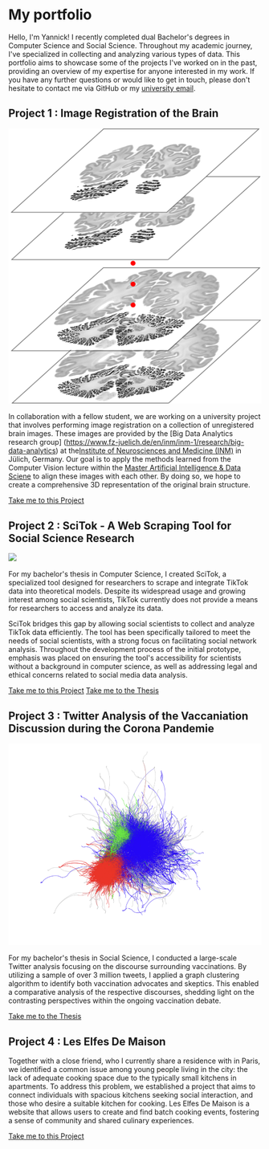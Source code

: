 # My portfolio

Hello, I'm Yannick! I recently completed dual Bachelor's degrees in Computer Science and Social Science. Throughout my academic journey, I've specialized in collecting and analyzing various types of data. This portfolio aims to showcase some of the projects I've worked on in the past, providing an overview of my expertise for anyone interested in my work. If you have any further questions or would like to get in touch, please don't hesitate to contact me via GitHub or my [university email](lazel102@hhu.de).

## Project 1 : Image Registration of the Brain

![](figs/stacking.png)

In collaboration with a fellow student, we are working on a university project that involves performing image registration on a collection of unregistered brain images. These images are provided by the  [Big Data Analytics research group] (https://www.fz-juelich.de/en/inm/inm-1/research/big-data-analytics) at the[Institute of Neurosciences and Medicine (INM)](https://www.fz-juelich.de/en) in Jülich, Germany. Our goal is to apply the methods learned from the Computer Vision lecture within the  [Master Artificial Intelligence & Data Sciene](https://www.heicad.hhu.de/lehre/masters-programme-ai-and-data-science) to align these images with each other.  By doing so, we hope to create a comprehensive 3D representation of the original brain structure.

[Take me to this Project](https://git.hhu.de/2023-computer-vision-lazel102-lusch224/project-1-image-registration/)

## Project 2 : SciTok - A Web Scraping Tool for Social Science Research

![](figs/FirstGraphVisualization.png)

For my bachelor's thesis in Computer Science, I created SciTok, a specialized tool designed for researchers to scrape and integrate TikTok data into theoretical models. Despite its widespread usage and growing interest among social scientists, TikTok currently does not provide a means for researchers to access and analyze its data.

SciTok bridges this gap by allowing social scientists to collect and analyze TikTok data efficiently. The tool has been specifically tailored to meet the needs of social scientists, with a strong focus on facilitating social network analysis. Throughout the development process of the initial prototype, emphasis was placed on ensuring the tool's accessibility for scientists without a background in computer science, as well as addressing legal and ethical concerns related to social media data analysis.

[Take me to this Project](https://github.com/Lazel102/SciTok)
[Take me to the Thesis]([https://github.com/Lazel102/SciTok](https://www.researchgate.net/publication/368575971_Bachelor_Thesis_for_a_Degree_in_Computer_Science_Let's_Talk_about_TikTok_-_A_Web_Scraping_Tool_for_Social_Science_Research))


## Project 3 : Twitter Analysis of the Vaccaniation Discussion during the Corona Pandemie

![](figs/graph_vaccination.png)


For my bachelor's thesis in Social Science, I conducted a large-scale Twitter analysis focusing on the discourse surrounding vaccinations. By utilizing a sample of over 3 million tweets, I applied a graph clustering algorithm to identify both vaccination advocates and skeptics. This enabled a comparative analysis of the respective discourses, shedding light on the contrasting perspectives within the ongoing vaccination debate.

[Take me to the Thesis](https://drive.google.com/file/d/1s1cCiayxffLNuFTxQtf16mLpHvrQ-U8x/view?usp=sharing)

## Project 4 : Les Elfes De Maison 

Together with a close friend, who I currently share a residence with in Paris, we identified a common issue among young people living in the city: the lack of adequate cooking space due to the typically small kitchens in apartments. To address this problem, we established a project that aims to connect individuals with spacious kitchens seeking social interaction, and those who desire a suitable kitchen for cooking. Les Elfes De Maison is a website that allows users to create and find batch cooking events, fostering a sense of community and shared culinary experiences.

[Take me to this Project](https://github.com/Lazel102/Les_elfes_de_maison)

